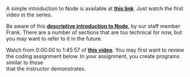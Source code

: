 A simple introduction to Node is available at **[this link](https://www.youtube.com/watch?v=uVwtVBpw7RQ)**. Just watch the first video in the series.

Be aware of this **[descriptive introduction to Node](https://medium.com/@frankstepanski/beginning-node-and-express-3482238c5c94)**, by our staff member Frank. There are a number of sections that are too technical for now, but you may want to refer to it in the future.

Watch from 0:00:00 to 1:45:57 of **[this video](https://www.youtube.com/watch?v=Oe421EPjeBE)**. You may first want to review the coding assignment below. In your assignment, you create programs similar to those  
that the instructor demonstrates.

